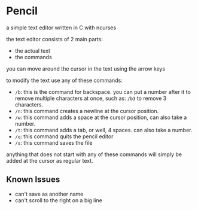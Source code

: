 # Pencil

a simple text editor written in C with ncurses

the text editor consists of 2 main parts:
- the actual text
- the commands

you can move around the cursor in the text using the arrow keys

to modify the text use any of these commands:
- ``/b``: this is the command for backspace. you can put a number after it to remove multiple characters at once, such as: ``/b3`` to remove 3 characters.
- ``/n``: this command creates a newline at the cursor position.
- ``/w``: this command adds a space at the cursor position, can also take a number.
- ``/t``: this command adds a tab, or well, 4 spaces. can also take a number.
- ``/q``: this command quits the pencil editor
- ``/s``: this command saves the file

anything that does not start with any of these commands will simply be added at the cursor as regular text.

## Known Issues
- can't save as another name
- can't scroll to the right on a big line
